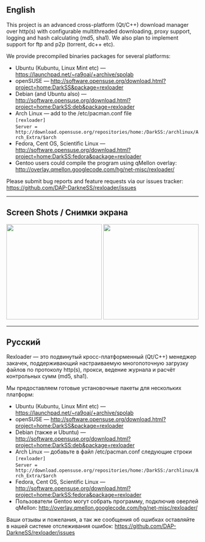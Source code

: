 <h2>English</h2>

This project is an advanced cross-platform (Qt/C++) download manager over http(s) with configurable multithreaded downloading, proxy support, logging and hash calculating (md5, sha1). We also plan to implement support for ftp and p2p (torrent, dc++ etc). 

We provide precompiled binaries packages for several platforms: 
 * Ubuntu (Kubuntu, Linux Mint etc) — https://launchpad.net/~ra9oaj/+archive/spolab 
 * openSUSE — http://software.opensuse.org/download.html?project=home:DarkSS&package=rexloader 
 * Debian (and Ubuntu also) — http://software.opensuse.org/download.html?project=home:DarkSS:deb&package=rexloader 
 * Arch Linux — add to the /etc/pacman.conf file   
`[rexloader]`   
`Server = http://download.opensuse.org/repositories/home:/DarkSS:/archlinux/Arch_Extra/$arch`
 * Fedora, Cent OS, Scientific Linux — http://software.opensuse.org/download.html?project=home:DarkSS:fedora&package=rexloader 
 * Gentoo users could compile the program using qMellon overlay: http://overlay.qmellon.googlecode.com/hg/net-misc/rexloader/ 

Please submit bug reports and feature requests via our issues tracker: https://github.com/DAP-DarkneSS/rexloader/issues

---

<h2>Screen Shots / Снимки экрана</h2>

<img src="http://spolab.ru/images/articles/rexloader1.png" width="250" />  <img src="http://spolab.ru/images/articles/REXLoader-win7.png" width="250" />

---

<h2>Русский</h2>

Rexloader — это подвинутый кросс-платформенный (Qt/C++) менеджер закачек, поддерживающий настраиваемую многопоточную загрузку файлов по протоколу http(s), прокси, ведение журнала и расчёт контрольных сумм (md5, sha1). 

Мы предоставляем готовые установочные пакеты для нескольких платформ: 
 * Ubuntu (Kubuntu, Linux Mint etc) — https://launchpad.net/~ra9oaj/+archive/spolab 
 * openSUSE — http://software.opensuse.org/download.html?project=home:DarkSS&package=rexloader 
 * Debian (также и Ubuntu) — http://software.opensuse.org/download.html?project=home:DarkSS:deb&package=rexloader 
 * Arch Linux — добавьте в файл /etc/pacman.conf следующие строки   
`[rexloader]`   
`Server = http://download.opensuse.org/repositories/home:/DarkSS:/archlinux/Arch_Extra/$arch`
 * Fedora, Cent OS, Scientific Linux — http://software.opensuse.org/download.html?project=home:DarkSS:fedora&package=rexloader 
 * Пользователи Gentoo могут собрать программу, подключив оверлей qMellon: http://overlay.qmellon.googlecode.com/hg/net-misc/rexloader/ 

Ваши отзывы и пожелания, а так же сообщения об ошибках оставляйте в нашей системе отслеживания ошибок: https://github.com/DAP-DarkneSS/rexloader/issues
